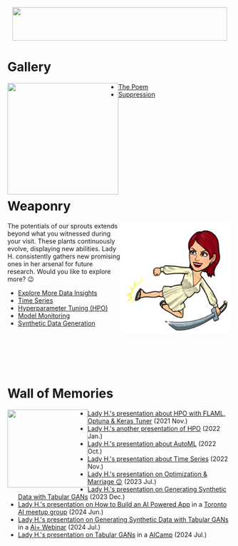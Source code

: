 <p align="center">
<img src="https://github.com/lady-h-world/My_Garden/blob/main/images/Garden_Museum_images/title.png" width="482" height="75" />
</p>

# Gallery
<p>
<img align="left" src="https://github.com/lady-h-world/My_Garden/blob/main/images/lady_heart_manga/gallery_logo.png" width="249" height="250" />
</p>

* [The Poem][13]
* [Suppression][12]

<p>&nbsp;</p><p>&nbsp;</p><p>&nbsp;</p><p>&nbsp;</p><p>&nbsp;</p><p>&nbsp;</p>

# Weaponry

<p>
<img align="right" src="https://github.com/lady-h-world/My_Garden/blob/main/images/lady_heart_manga/sword.png" width="249" height="250" />
</p>

The potentials of our sprouts extends beyond what you witnessed during your visit. These plants continuously evolve, displaying new abilities. Lady H. consistently gathers new promising ones in her arsenal for future research. Would you like to explore more? 😉

* [Explore More Data Insights][10]
* [Time Series][7]
* [Hyperparameter Tuning (HPO)][8]
* [Model Monitoring][9]
* [Synthetic Data Generation][16]


<p>&nbsp;</p><p>&nbsp;</p><p>&nbsp;</p>

# Wall of Memories

<p>
<img align="left" src="https://github.com/lady-h-world/My_Garden/blob/main/images/Garden_Museum_images/wall_of_memory.png" width="180" height="175" />
</p>


* [Lady H.'s presentation about HPO with FLAML, Optuna & Keras Tuner][1] (2021 Nov.)
* [Lady H.'s another presentation of HPO][2] (2022 Jan.)
* [Lady H.'s presentation about AutoML][5] (2022 Oct.)
* [Lady H.'s presentation about Time Series][6] (2022 Nov.)
* [Lady H.'s presentation on Optimization & Marriage 😉][11] (2023 Jul.)
* [Lady H.'s presentation on Generating Synthetic Data with Tabular GANs][15] (2023 Dec.)
* [Lady H.'s presentation on How to Build an AI Powered App][17] in a [Toronto AI meetup group][18] (2024 Jun.)
* [Lady H.'s presentation on Generating Synthetic Data with Tabular GANs][19] in a [Ai+ Webinar][20] (2024 Jul.)
* [Lady H.'s presentation on Tabular GANs][22] in a [AICamp][21] (2024 Jul.)

[1]:https://docs.google.com/presentation/d/16QCJ2eOONwY1fxFDHwFenr4truFf1pd3KOMh4V6BVgM/edit?usp=sharing
[2]:https://docs.google.com/presentation/d/120kZHkOeNkXATT9mM6804ZZU4ndu8wA9taZJUi7kKVM/edit?usp=sharing
[3]:https://github.com/lady-h-world/My_Garden/blob/main/reading_pages/Graden_Museum/gallery.md
[5]:https://docs.google.com/presentation/d/1ngPFtnlMaHY95xmlSgL277IaxvZ_IrPuC9ViqBdXnl8/edit?usp=sharing
[6]:https://docs.google.com/presentation/d/1QwcKAKeHVTInO9mhZeLtvy2bj9INJKP6kkK8XDoLzZ4/edit?usp=sharing
[7]:https://github.com/lady-h-world/My_Garden/blob/main/reading_pages/Graden_Museum/weaponry.md#time-series
[8]:https://github.com/lady-h-world/My_Garden/blob/main/reading_pages/Graden_Museum/weaponry.md#hyperparameter-tuning-hpo
[9]:https://github.com/lady-h-world/My_Garden/blob/main/reading_pages/Graden_Museum/weaponry.md#model-monitoring
[10]:https://github.com/lady-h-world/My_Garden/blob/main/reading_pages/Graden_Museum/weaponry.md#explore-more-data-insights
[11]:https://docs.google.com/presentation/d/1TIS7Lssy3nR-btYzSdKKuVhv9KgGIOy94S16obAbJQI/edit?usp=sharing
[12]:https://github.com/lady-h-world/My_Garden/blob/main/reading_pages/Graden_Museum/suppression.md
[13]:https://github.com/lady-h-world/My_Garden/blob/main/reading_pages/Graden_Museum/the_poem.md
[15]:https://docs.google.com/presentation/d/1c8DyIW3z53EMpZBNPc7cuGkk97HICOgmDp6P5_RVRJw/edit?usp=sharing
[16]:https://github.com/lady-h-world/My_Garden/blob/main/reading_pages/Graden_Museum/weaponry.md#synthetic-data-generation
[17]:https://docs.google.com/presentation/d/1tf5mHzCdRBkypdulaqxGjutpCt4w5k66mgCHIXdihnE/edit?usp=sharing
[18]:https://www.meetup.com/toronto-python-for-beginners-your-gateway-to-data-science/events/301419851/
[19]:https://docs.google.com/presentation/d/1kXAuThN_jhXYoGq1L2_Mzl66qxR2t3lYy7E_-DDzaJw/edit?usp=sharing
[20]:https://app.aiplus.training/courses/Generate-Synthetic-Tabular-Data-with-GANs
[21]:https://www.aicamp.ai/event/eventdetails/W2024071714
[22]:https://docs.google.com/presentation/d/1bpTk0n_HkyJVezuCBRnVTjPyYmKgGXfP0rSt6Za_Y2s/edit?usp=sharing
